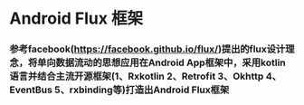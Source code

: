 # Android Flux 框架
### 参考facebook(https://facebook.github.io/flux/)提出的flux设计理念，将单向数据流动的思想应用在Android App框架中，采用kotlin语言并结合主流开源框架(1、Rxkotlin 2、Retrofit 3、Okhttp 4、EventBus 5、rxbinding等)打造出Android Flux框架
